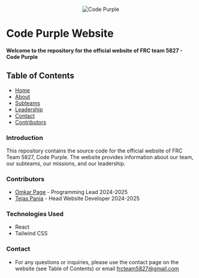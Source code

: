 <p align="center">
 <img src="https://avatars.githubusercontent.com/u/73409308?s=200&v=4" alt="Code Purple"></a>
</p>

# Code Purple Website
#### Welcome to the repository for the official website of FRC team 5827 - Code Purple

## Table of Contents
* [Home](https://www.codepurple5827.com/)
* [About](https://www.codepurple5827.com/about)
* [Subteams](https://www.codepurple5827.com/subteams)
* [Leadership](https://www.codepurple5827.com/leadership)
* [Contact](https://www.codepurple5827.com/contact)
* [Contributors](https://www.codepurple5827.com/contributors)

### Introduction
This repository contains the source code for the official website of FRC Team 5827, Code Purple. The website provides information about our team, our subteams, our missions, and our leadership.

### Contributors
* [Omkar Page](https://github.com/datboi-212) - Programming Lead 2024-2025
* [Tejas Panja](https://github.com/TejasDoesStuff) - Head Website Developer 2024-2025

### Technologies Used
* React
* Tailwind CSS 

### Contact
* For any questions or inquiries, please use the contact page on the website (see Table of Contents) or email frcteam5827@gmail.com
